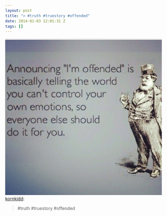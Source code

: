 ```yaml
---
layout: post
title: "> #truth #truestory #offended"
date: 2014-01-03 12:01:31 Z
tags: []
---
```

![](/media/2014/01/72078123618.jpg)
[kornkidd](http://kornkidd.tumblr.com/post/71641913746/truth-truestory-offended):

> #truth #truestory #offended
